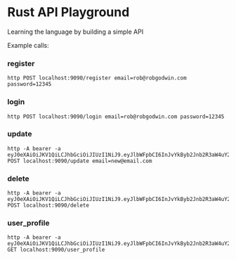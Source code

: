 # Rust API Playground

Learning the language by building a simple API

Example calls:

### register

```shell
http POST localhost:9090/register email=rob@robgodwin.com password=12345
```

### login

```shell
http POST localhost:9090/login email=rob@robgodwin.com password=12345
```

### update

```shell
http -A bearer -a eyJ0eXAiOiJKV1QiLCJhbGciOiJIUzI1NiJ9.eyJlbWFpbCI6InJvYkByb2Jnb2R3aW4uY29tIiwiZXhwIjoxNjk4Mjc4NTcyfQ.I4onAtUZUSTwVETKX0ik3mDaFTCS_p2qge16TDvxFaA POST localhost:9090/update email=new@email.com
```

### delete

```shell
http -A bearer -a eyJ0eXAiOiJKV1QiLCJhbGciOiJIUzI1NiJ9.eyJlbWFpbCI6InJvYkByb2Jnb2R3aW4uY29tIiwiZXhwIjoxNjk4Mjc4NTcyfQ.I4onAtUZUSTwVETKX0ik3mDaFTCS_p2qge16TDvxFaA POST localhost:9090/delete
```

### user_profile

```shell
http -A bearer -a eyJ0eXAiOiJKV1QiLCJhbGciOiJIUzI1NiJ9.eyJlbWFpbCI6InJvYkByb2Jnb2R3aW4uY29tIiwiZXhwIjoxNjk4Mjc4NTcyfQ.I4onAtUZUSTwVETKX0ik3mDaFTCS_p2qge16TDvxFaA GET localhost:9090/user_profile
```